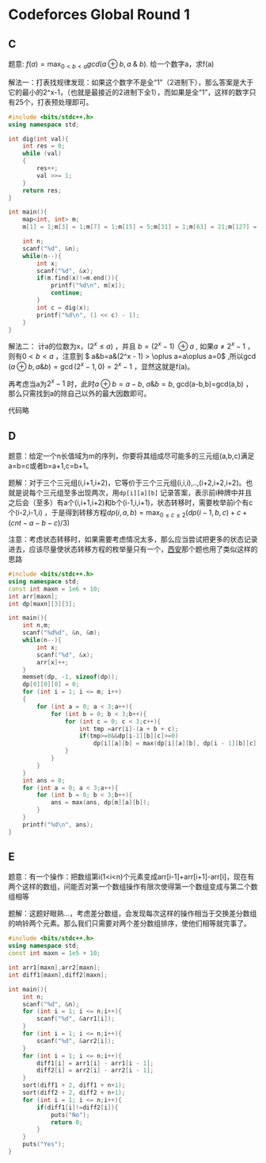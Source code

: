 # Codeforces Global Round 1

## C

题意: $f(a) = \max_{0 < b < a}{gcd(a \oplus b, a \> \& \> b)}.$ 给一个数字a，求f(a)

解法一：打表找规律发现：如果这个数字不是全“1”（2进制下），那么答案是大于它的最小的2^x-1，（也就是最接近的2进制下全1），而如果是全“1”，这样的数字只有25个，打表预处理即可。

```c++
#include <bits/stdc++.h>
using namespace std;

int dig(int val){
    int res = 0;
    while (val)
    {
        res++;
        val >>= 1;
    }
    return res;
}

int main(){
    map<int, int> m;
    m[1] = 1;m[3] = 1;m[7] = 1;m[15] = 5;m[31] = 1;m[63] = 21;m[127] = 1;m[255] = 85;m[511] = 73;m[1023] = 341;m[2047] = 89;m[4095] = 1365;m[8191] = 1;m[16383] = 5461;m[32767] = 4681;m[65535] = 21845;m[131071] = 1;m[262143] = 87381;m[524287] = 1;m[1048575] = 349525;m[2097151] = 299593;m[4194303] = 1398101; m[8388607] = 178481; m[16777215] = 5592405;m[33554431] = 1082401;

    int n;
    scanf("%d", &n);
    while(n--){
        int x;
        scanf("%d", &x);
        if(m.find(x)!=m.end()){
            printf("%d\n", m[x]);
            continue;
        }
        int c = dig(x);
        printf("%d\n", (1 << c) - 1);
    }
}
```

解法二： 计a的位数为x，$(2^x\le a)$ ，并且 $b = (2^x - 1) \> \oplus a$ , 如果$a\neq 2^x-1$ ，则有$0<b<a$ ，注意到 $ a\&b=a\&(2^x - 1) \> \oplus a=a\oplus a=0$ ,所以$\gcd(a\oplus b, a\& b)=\gcd(2^x-1,0)=2^x-1$ ，显然这就是f(a)。

再考虑当a为$2^x-1​$ 时，此时$a\oplus b=a-b​$, $a\&b=b​$ , gcd(a-b,b)=gcd(a,b) ，那么只需找到a的除自己以外的最大因数即可。

代码略

## D

题意：给定一个n长值域为m的序列，你要将其组成尽可能多的三元组(a,b,c)满足a=b=c或者b=a+1,c=b+1。

题解：对于三个三元组(i,i+1,i+2)，它等价于三个三元组(i,i,i),..,(i+2,i+2,i+2)。也就是说每个三元组至多出现两次，用`dp[i][a][b]` 记录答案，表示前i种牌中并且之后会（至多）有a个(i,i+1,i+2)和b个(i-1,i,i+1)，状态转移时，需要枚举前i个有c个(i-2,i-1,i) ，于是得到转移方程$dp(i,a,b)=\max_{0\leq c \leq 2}(dp(i-1,b,c)+c+(cnt-a-b-c) / 3)$

注意：考虑状态转移时，如果需要考虑情况太多，那么应当尝试把更多的状态记录进去，应该尽量使状态转移方程的枚举量只有一个，[西安](https://codeforces.com/gym/102056/problem/I)那个题也用了类似这样的思路

```c++
#include <bits/stdc++.h>
using namespace std;
const int maxn = 1e6 + 10;
int arr[maxn];
int dp[maxn][3][3];

int main(){
    int n,m;
    scanf("%d%d", &n, &m);
    while(n--){
        int x;
        scanf("%d", &x);
        arr[x]++;
    }
    memset(dp, -1, sizeof(dp));
    dp[0][0][0] = 0;
    for (int i = 1; i <= m; i++)
    {
        for (int a = 0; a < 3;a++){
            for (int b = 0; b < 3;b++){
                for (int c = 0; c < 3;c++){
                    int tmp =arr[i]-(a + b + c);
                    if(tmp>=0&&dp[i-1][b][c]>=0)
                        dp[i][a][b] = max(dp[i][a][b], dp[i - 1][b][c] +c+ tmp / 3);
                }
            }
        }
    }
    int ans = 0;
    for (int a = 0; a < 3;a++){
        for (int b = 0; b < 3;b++){
            ans = max(ans, dp[m][a][b]);
        }
    }
    printf("%d\n", ans);
}

```

## E 

题意：有一个操作：把数组第i(1<i<n)个元素变成arr[i-1]+arr[i+1]-arr[i]，现在有两个这样的数组，问能否对第一个数组操作有限次使得第一个数组变成与第二个数组相等

题解：这题好眼熟...，考虑差分数组，会发现每次这样的操作相当于交换差分数组的响铃两个元素。那么我们只需要对两个差分数组排序，使他们相等就完事了。

```c++
#include <bits/stdc++.h>
using namespace std;
const int maxn = 1e5 + 10;

int arr1[maxn],arr2[maxn];
int diff1[maxn],diff2[maxn];

int main(){
    int n;
    scanf("%d", &n);
    for (int i = 1; i <= n;i++){
        scanf("%d", &arr1[i]);
    }
    for (int i = 1; i <= n;i++){
        scanf("%d", &arr2[i]);
    }
    for (int i = 1; i <= n;i++){
        diff1[i] = arr1[i] - arr1[i - 1];
        diff2[i] = arr2[i] - arr2[i - 1];
    }
    sort(diff1 + 2, diff1 + n+1);
    sort(diff2 + 2, diff2 + n+1);
    for (int i = 1; i <= n;i++){
        if(diff1[i]!=diff2[i]){
            puts("No");
            return 0;
        }
    }
    puts("Yes");
}
```


